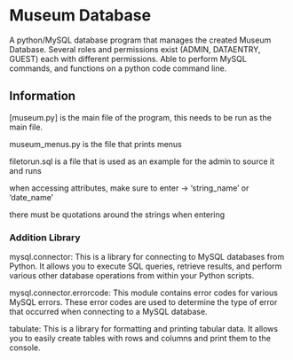 # Museum Database
A python/MySQL database program that manages the created Museum Database. 
Several roles and permissions exist (ADMIN, DATAENTRY, GUEST) each with different permissions.
Able to perform MySQL commands, and functions on a python code command line.

## Information

[museum.py] is the main file of the program, this needs to be run as the main file.

museum_menus.py is the file that prints menus

filetorun.sql is a file that is used as an example for the admin to source it and runs

when accessing attributes, make sure to enter → ‘string_name’ or ‘date_name’

there must be quotations around the strings when entering


### Addition Library

mysql.connector: This is a library for connecting to MySQL databases from Python. It allows you to execute SQL queries, retrieve results, and perform various other database operations from within your Python scripts.

mysql.connector.errorcode: This module contains error codes for various MySQL errors. These error codes are used to determine the type of error that occurred when connecting to a MySQL database.

tabulate: This is a library for formatting and printing tabular data. It allows you to easily create tables with rows and columns and print them to the console.
